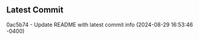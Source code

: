 
## Latest Commit
0ac5b74 - Update README with latest commit info (2024-08-29 16:53:46 -0400) <Yunxi-Zhou>
